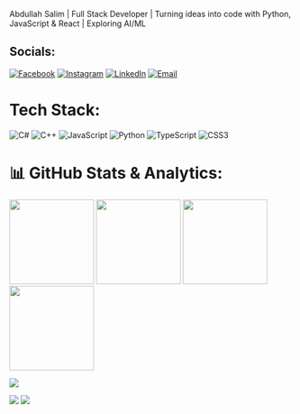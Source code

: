 
 Abdullah Salim | Full Stack Developer | Turning ideas into code with Python, JavaScript & React | Exploring AI/ML 



 ## Socials:
[![Facebook](https://img.shields.io/badge/Facebook-00FFFF?style=for-the-badge&logo=Facebook&logoColor=black)](https://facebook.com/AbdullahSalim)
[![Instagram](https://img.shields.io/badge/Instagram-00FFFF?style=for-the-badge&logo=Instagram&logoColor=black)](https://instagram.com/aabdullah_salim)
[![LinkedIn](https://img.shields.io/badge/LinkedIn-00FFFF?style=for-the-badge&logo=linkedin&logoColor=black)](https://www.linkedin.com/in/abdullah-salim-9b223331b/)
[![Email](https://img.shields.io/badge/Email-00FFFF?style=for-the-badge&logo=gmail&logoColor=black)](mailto:aabdullahsalimm24@gmail.com)
 

 # Tech Stack:
![C#](https://img.shields.io/badge/c%23-90EE90.svg?style=for-the-badge&logo=csharp&logoColor=black)
![C++](https://img.shields.io/badge/c++-90EE90.svg?style=for-the-badge&logo=c%2B%2B&logoColor=black)
![JavaScript](https://img.shields.io/badge/javascript-90EE90.svg?style=for-the-badge&logo=javascript&logoColor=black)
![Python](https://img.shields.io/badge/python-90EE90.svg?style=for-the-badge&logo=python&logoColor=black)
![TypeScript](https://img.shields.io/badge/typescript-90EE90.svg?style=for-the-badge&logo=typescript&logoColor=black)
![CSS3](https://img.shields.io/badge/css3-90EE90.svg?style=for-the-badge&logo=css3&logoColor=black)

# 📊 GitHub Stats & Analytics:
<div>

  <!-- Stats Cards -->
  <img src="https://github-profile-summary-cards.vercel.app/api/cards/stats?username=AAbdullahsalim&theme=tokyonight" height="150"/>
  <img src="https://github-profile-summary-cards.vercel.app/api/cards/most-commit-language?username=AAbdullahsalim&theme=tokyonight" height="150"/>
  <img src="https://github-readme-stats.vercel.app/api/top-langs/?username=AAbdullahsalim&theme=tokyonight&hide_border=false&layout=compact&langs_count=5" height="150"/>
  <img src="https://github-profile-summary-cards.vercel.app/api/cards/productive-time?username=AAbdullahsalim&theme=tokyonight&utcOffset=5" height="150"/>

  

</div>


<!-- Contribution Graph -->
![](https://github-readme-activity-graph.vercel.app/graph?username=AAbdullahsalim&theme=tokyo-night&hide_border=false)


<!-- Top Languages -->
 ![](https://github-profile-summary-cards.vercel.app/api/cards/productive-time?username=AAbdullahsalim&theme=tokyonight&utcOffset=5)
![](https://github-profile-summary-cards.vercel.app/api/cards/profile-details?username=AAbdullahsalim&theme=tokyonight)






